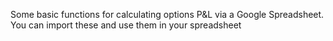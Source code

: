 Some basic functions for calculating options P&L via a Google Spreadsheet.  You can import these and use them in your spreadsheet
